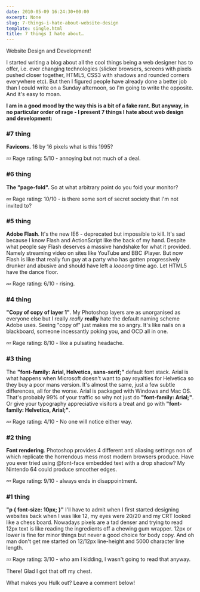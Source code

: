 ```yaml
---
date: 2010-05-09 16:24:30+00:00
excerpt: None
slug: 7-things-i-hate-about-website-design
template: single.html
title: 7 things I hate about…
---
```


Website Design and Development!

I started writing a blog about all the cool things being a web designer has to offer, i.e. ever changing technologies (slicker browsers, screens with pixels pushed closer together, HTML5, CSS3 with shadows and rounded corners everywhere etc). But then I figured people have already done a better job than I could write on a Sunday afternoon, so I'm going to write the opposite. And it's easy to moan.

**I am in a good mood by the way this is a bit of a fake rant. But anyway, in no particular order of rage - I present 7 things I hate about web design and development:**

### #7 thing

**Favicons.** 16 by 16 pixels what is this 1995?

💤 Rage rating: 5/10 - annoying but not much of a deal.

### #6 thing

**The "page-fold".** So at what arbitrary point do you fold your monitor?

💤 Rage rating: 10/10 - is there some sort of secret society that I'm not invited to?

### #5 thing

**Adobe Flash**. It's the new IE6 - deprecated but impossible to kill. It's sad because I know Flash and ActionScript like the back of my hand. Despite what people say Flash deserves a massive handshake for what it provided. Namely streaming video on sites like YouTube and BBC iPlayer. But now Flash is like that really fun guy at a party who has gotten progressively drunker and abusive and should have left a _loooong_ time ago. Let HTML5 have the dance floor.

💤 Rage rating: 6/10 - rising.

### #4 thing

**"Copy of copy of layer 1"**. My Photoshop layers are as unorganised as everyone else but I really _really_ **really** hate the default naming scheme Adobe uses. Seeing "copy of" just makes me so angry. It's like nails on a blackboard, someone incessantly poking you, and OCD all in one.

💤 Rage rating: 8/10 - like a pulsating headache.

### #3 thing

The **"font-family: Arial, Helvetica, sans-serif;"** default font stack. Arial is what happens when Microsoft doesn't want to pay royalties for Helvetica so they buy a poor mans version. It's almost the same, just a few subtle differences, all for the worse. Arial is packaged with Windows and Mac OS. That's probably 99% of your traffic so why not just do **"font-family: Arial;"**. Or give your typography appreciative visitors a treat and go with **"font-family: Helvetica, Arial;"**.

💤 Rage rating: 4/10 - No one will notice either way.

### #2 thing

**Font rendering**. Photoshop provides 4 different anti aliasing settings non of which replicate the horrendous mess most modern browsers produce. Have you ever tried using @font-face embedded text with a drop shadow? My Nintendo 64 could produce smoother edges.

💤 Rage rating: 9/10 - always ends in disappointment.

### #1 thing

**"p { font-size: 10px; }"** I'll have to admit when I first started designing websites back when I was like 12, my eyes were 20/20 and my CRT looked like a chess board. Nowadays pixels are a tad denser and trying to read 12px text is like reading the ingredients off a chewing gum wrapper. 12px or lower is fine for minor things but never a good choice for body copy. And oh man don't get me started on 12/12px line-height and 5000 character line length.

💤 Rage rating: 3/10 - who am I kidding, I wasn't going to read that anyway.

There! Glad I got that off my chest.

What makes you Hulk out? Leave a comment below!
